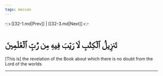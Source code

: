 ```yaml
---
tags: meccan
---
```


👈 [[32-1.md|Prev]] | [[32-3.md|Next]] 👉

# تَنزِيلُ ٱلۡكِتَٰبِ لَا رَيۡبَ فِيهِ مِن رَّبِّ ٱلۡعَٰلَمِينَ

[This is] the revelation of the Book about which there is no doubt from the Lord of the worlds

---

